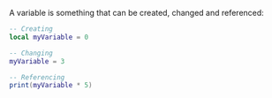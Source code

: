 A variable is something that can be created, changed and referenced:
```lua
-- Creating
local myVariable = 0

-- Changing
myVariable = 3

-- Referencing
print(myVariable * 5)
```